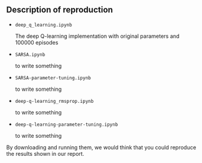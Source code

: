 ## Description of reproduction

- `deep_q_learning.ipynb`
  
  The deep Q-learning implementation with original parameters and 100000 episodes
  
- `SARSA.ipynb`
  
  to write something
  
- `SARSA-parameter-tuning.ipynb`
  
  to write something
  
- `deep-q-learning_rmsprop.ipynb`
  
  to write something
  
- `deep-q-learning-parameter-tuning.ipynb`
  
  to write something
  
By downloading and running them, we would think that you could reproduce the results shown in our report. 
